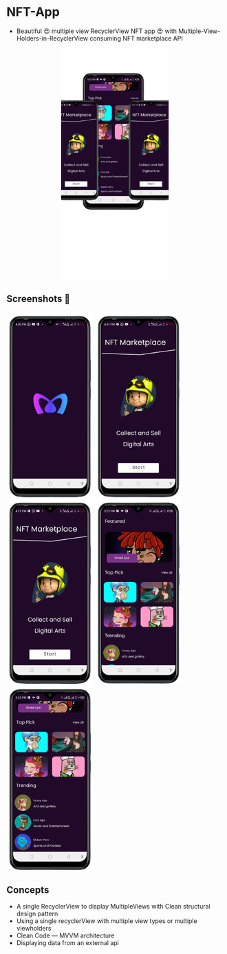 # NFT-App
- Beautiful 😍 multiple view RecyclerView NFT app 😍 with Multiple-View-Holders-in-RecyclerView consuming NFT marketplace API
<p width="35%" align="center">
  <img src="asset/Untitled design.png" width="250" hspace="1" alt="calories" />
</p> 


## Screenshots 📱
<p float="left">
  <img src="asset/Screenshot_20230328-163034-removebg-preview.png" width="200" hspace="1" alt="calories" />
  <img src="asset/Screenshot_20230328-163130-removebg-preview (1).png" width="200" hspace="1" alt="calories" />
  <img src="asset/Screenshot_20230328-163130-removebg-preview.png" width="200" hspace="1" alt="calories" />
  <img src="asset/Screenshot_20230328-212540-removebg-preview (2).png" width="200" hspace="1" alt="calories" />
  <img src="asset/Screenshot_20230328-212559-removebg-preview.png" width="200" hspace="1" alt="calories" />
</p> 



## Concepts
- A single RecyclerView to display MultipleViews with Clean structural design pattern
- Using a single recyclerView with multiple view types or multiple viewholders
- Clean Code — MVVM architecture
- Displaying data from an external api

